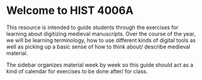 # Welcome to HIST 4006A

This resource is intended to guide students through the exercises for learning about digitizing medieval manuscripts. Over the course of the year, we will be learning terminology, how to use different kinds of digital tools as well as picking up a basic sense of how to think about/ describe medieval material. 

The sidebar organizes material week by week so this guide should act as a kind of calendar for exercises to be done after/ for class. 

